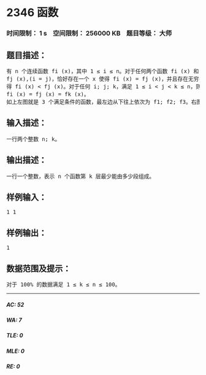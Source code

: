 # 2346 函数   
### 时间限制： 1 s&nbsp;&nbsp;&nbsp;&nbsp;空间限制： 256000 KB&nbsp;&nbsp;&nbsp;&nbsp;题目等级： 大师  
## 题目描述：  

<pre>
有 n 个连续函数 fi (x)，其中 1 ≤ i ≤ n。对于任何两个函数 fi (x) 和  
fj (x),(i = j)，恰好存在一个 x 使得 fi (x) = fj (x)，并且存在无穷多的 x 使  
得 fi (x) < fj (x)。对于任何 i; j; k，满足 1 ≤ i < j < k ≤ n，则不存在 x 使得  
fi (x) = fj (x) = fk (x)。
如上左图就是 3 个满足条件的函数，最左边从下往上依次为 f1; f2; f3。右图中红色部分是这整个函数图像的最低层，我们称它为第一层。同理绿色部分称为第二层，蓝色部分称为第三层。注意到，右图中第一层左边一段属于 f1，中间属于 f2，最后属于 f3。而第二层左边属于 f2，接下来一段属于 f1，再接下来一段属于 f3，最后属于 f2。因此，我们称第一层分为了三段，第二层分为了四段。同理第三层只分为了两段。求满足前面条件的 n 个函数，第 k 层最少能由多少段组成。
</pre>
  
  
## 输入描述：  

<pre>
一行两个整数 n; k。
</pre>
  
  
## 输出描述：  

<pre>
一行一个整数，表示 n 个函数第 k 层最少能由多少段组成。
</pre>
  
  
## 样例输入：  

<pre>
1 1
</pre>
  
  
## 样例输出：  

<pre>
1
</pre>
  
  
## 数据范围及提示：  

<pre>
对于 100% 的数据满足 1 ≤ k ≤ n ≤ 100。
</pre>
  
  
***  

##### AC: 52  
##### WA: 7  
##### TLE: 0  
##### MLE: 0  
##### RE: 0  
